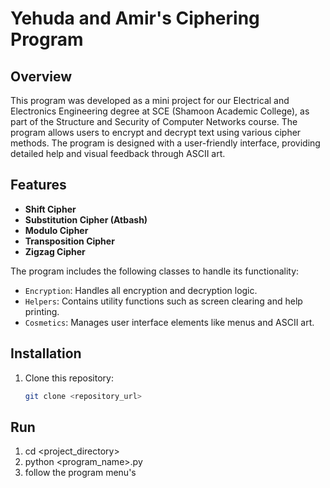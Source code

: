 # Yehuda and Amir's Ciphering Program

## Overview

This program was developed as a mini project for our Electrical and Electronics Engineering degree at SCE (Shamoon Academic College), as part of the Structure and Security of Computer Networks course.
The program allows users to encrypt and decrypt text using various cipher methods. 
The program is designed with a user-friendly interface, providing detailed help and visual feedback through ASCII art.

## Features

- **Shift Cipher**
- **Substitution Cipher (Atbash)**
- **Modulo Cipher**
- **Transposition Cipher**
- **Zigzag Cipher**

The program includes the following classes to handle its functionality:

- `Encryption`: Handles all encryption and decryption logic.
- `Helpers`: Contains utility functions such as screen clearing and help printing.
- `Cosmetics`: Manages user interface elements like menus and ASCII art.

## Installation

1. Clone this repository:
   ```sh
   git clone <repository_url>

## Run 

1. cd <project_directory>
2. python <program_name>.py
3. follow the program menu's
